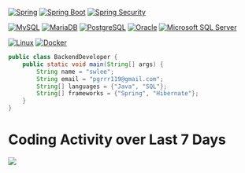 [![Spring](https://img.shields.io/badge/spring-6DB33F.svg?style=for-the-badge&logo=spring&logoColor=white)](https://spring.io/)
[![Spring Boot](https://img.shields.io/badge/spring%20boot-6DB33F.svg?style=for-the-badge&logo=spring%20boot&logoColor=white)](https://spring.io/)
[![Spring Security](https://img.shields.io/badge/spring%20security-6DB33F.svg?style=for-the-badge&logo=spring%20security&logoColor=white)](https://spring.io/)

[![MySQL](https://img.shields.io/badge/MySQL-4479A1.svg?style=for-the-badge&logo=MySQL&logoColor=black)](https://www.mysql.com/)
[![MariaDB](https://img.shields.io/badge/mariaDB-003545.svg?style=for-the-badge&logo=mariaDB&logoColor=C1775A)](https://mariadb.org/)
[![PostgreSQL](https://img.shields.io/badge/PostgreSQL-4169E1.svg?style=for-the-badge&logo=PostgreSQL&logoColor=white)](https://www.postgresql.org/)
[![Oracle](https://img.shields.io/badge/Oracle-F80000.svg?style=for-the-badge&logo=Oracle&logoColor=white)](https://www.oracle.com/)
[![Microsoft SQL Server](https://img.shields.io/badge/microsoft%20sql%20server-CC2927.svg?style=for-the-badge&logo=microsoft%20sql%20server&logoColor=white)](https://en.wikipedia.org/wiki/Microsoft_SQL_Server)

[![Linux](https://img.shields.io/badge/linux-black.svg?style=for-the-badge&logo=linux&logoColor=FCC624)](https://www.linux.org/)
[![Docker](https://img.shields.io/badge/docker-beige.svg?style=for-the-badge&logo=docker&logoColor=)](https://www.docker.com/)

```java
public class BackendDeveloper {
    public static void main(String[] args) {
        String name = "swlee";
        String email = "pgrrr119@gmail.com";
        String[] languages = {"Java", "SQL"};
        String[] frameworks = {"Spring", "Hibernate"};
    }
}
```

# Coding Activity over Last 7 Days
<a href="https://wakatime.com"><img src="https://wakatime.com/share/@9b088db3-8ede-4dad-9a4b-63489f41376c/01409e01-50a2-406e-b5d2-6dfc24795721.png" /></a>
</br>
